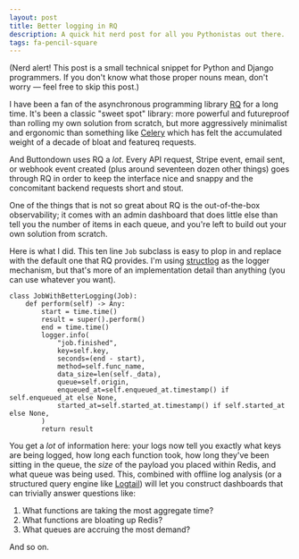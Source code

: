 ```yaml
---
layout: post
title: Better logging in RQ
description: A quick hit nerd post for all you Pythonistas out there.
tags: fa-pencil-square
---
```


(Nerd alert! This post is a small technical snippet for Python and Django programmers. If you don't know what those proper nouns mean, don't worry — feel free to skip this post.)

I have been a fan of the asynchronous programming library [RQ](https://python-rq.org/) for a long time. It's been a classic "sweet spot" library: more powerful and futureproof than rolling my own solution from scratch, but more aggressively minimalist and ergonomic than something like [Celery](https://docs.celeryq.dev/en/stable/getting-started/introduction.html) which has felt the accumulated weight of a decade of bloat and featureq requests.

And Buttondown uses RQ a _lot_. Every API request, Stripe event, email sent, or webhook event created (plus around seventeen dozen other things) goes through RQ in order to keep the interface nice and snappy and the concomitant backend requests short and stout.

One of the things that is not so great about RQ is the out-of-the-box observability; it comes with an admin dashboard that does little else than tell you the number of items in each queue, and you're left to build out your own solution from scratch.

Here is what I did. This ten line `Job` subclass is easy to plop in and replace with the default one that RQ provides. I'm using [structlog](https://www.structlog.org/) as the logger mechanism, but that's more of an implementation detail than anything (you can use whatever you want).

```
class JobWithBetterLogging(Job):
    def perform(self) -> Any:
        start = time.time()
        result = super().perform()
        end = time.time()
        logger.info(
            "job.finished",
            key=self.key,
            seconds=(end - start),
            method=self.func_name,
            data_size=len(self._data),
            queue=self.origin,
            enqueued_at=self.enqueued_at.timestamp() if self.enqueued_at else None,
            started_at=self.started_at.timestamp() if self.started_at else None,
        )
        return result
```

You get a _lot_ of information here: your logs now tell you exactly what keys are being logged, how long each function took, how long they've been sitting in the queue, the _size_ of the payload you placed within Redis, and what queue was being used. This, combined with offline log analysis (or a structured query engine like [Logtail](https://logtail.com/)) will let you construct dashboards that can trivially answer questions like:

1. What functions are taking the most aggregate time?
2. What functions are bloating up Redis?
3. What queues are accruing the most demand?

And so on.
